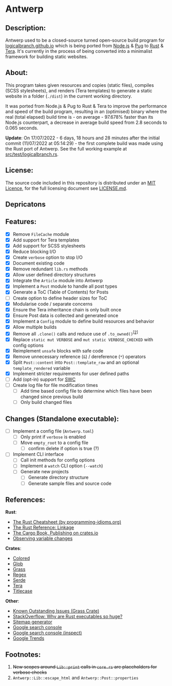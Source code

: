 # Antwerp
## Description:
Antwerp used to be a closed-source turned open-source build program for [logicalbranch.github.io](https://logicalbranch.github.io) which is being ported from [Node.js](https://nodejs.org/en/) & [Pug](https://pugjs.org/api/getting-started.html) to [Rust](https://www.rust-lang.org/) & [Tera](https://tera.netlify.app/). It's currently in the process of being converted into a minimalist framework for building static websites.

## About:
This program takes given resources and copies (static files), compiles (SCSS stylesheets), and renders (Tera templates) to generate a static website in a folder (`./dist`) in the current working directory.

It was ported from Node.js & Pug to Rust & Tera to improve the performance and speed of the build program, resulting in an (optimised) binary where the real (total elapsed) build time is - on average - 97.678% faster than its Node.js counterpart, a decrease in average build speed from 2.8 seconds to 0.065 seconds.

**Update**: On 17/07/2022 - 6 days, 18 hours and 28 minutes after the initial commit (11/07/2022 at 05:14:29) - the first complete build was made using the Rust port of Antwerp. See the full working example at [src/test/logicalbranch.rs](https://github.com/LogicalBranch/Antwerp/blob/master/src/test/logicalbranch.rs).

## License:
The source code included in this repository is distributed under an [MIT Licence](https://choosealicense.com/licenses/mit/), for the full licensing document see [LICENSE.md](https://github.com/LogicalBranch/Antwerp/blob/master/LICENSE.md).

## Depricatons

## Features:
- [x] Remove `FileCache` module
- [x] Add support for Tera templates
- [x] Add support for SCSS stylesheets
- [x] Reduce blocking I/O
- [x] Create `verbose` option to stop I/O
- [x] Document existing code
- [x] Remove redundant `lib.rs` methods
- [x] Allow user defined directory structures
- [x] Integrate the `Article` module into Antwerp
- [x] Implement a `Post` module to handle all post types
- [x] Generate a ToC (Table of Contents) for Posts
- [ ] Create option to define header sizes for ToC
- [x] Modularise code / separate concerns
- [x] Ensure the Tera inheritance chain is only built once
- [x] Ensure Post data is collected and generated once
- [x] Implement a `Config` module to define build resources and behavior
- [x] Allow multiple builds
- [x] Remove all `.clone()` calls and reduce use of `.to_owned()`<sup>[[2]](#footnotes)</sup>
- [x] Replace `static mut VERBOSE` and `mut static VERBOSE_CHECKED` with config options
- [x] Reimplement `unsafe` blocks with safe code
- [x] Remove unnecessary reference (`&`) / dereference (`*`) operators
- [x] Split `Post::content` into `Post::template_raw` and an optional `template_rendered` variable
- [x] Implement stricter requirements for user defined paths
- [ ] Add (opt-in) support for [SWC](https://swc.rs/)
- [ ] Create log file for file modification times
  - [ ] Add time based config file to determine which files have been changed since previous build
  - [ ] Only build changed files

## Changes (Standalone executable):
- [ ] Implement a config file (`Antwerp.toml`)
  - [ ] Only print if `verbose` is enabled
  - [ ] Move `empty_root` to a config file
    - [ ] confirm delete if option is true (?)
- [ ] Implement CLI interface
  - [ ] Call init methods for config options
  - [ ] Implement a `watch` CLI option (`--watch`)
  - [ ] Generate new projects
    - [ ] Generate directory structure
    - [ ] Generate sample files and source code

## References:
**Rust**:
* [The Rust Cheatsheet (by programming-idioms.org)](https://programming-idioms.org/cheatsheet/Rust)
* [The Rust Reference: Linkage](https://doc.rust-lang.org/reference/linkage.html)
* [The Cargo Book, Publishing on crates.io](https://doc.rust-lang.org/cargo/reference/publishing.html)
* [Observing variable changes](https://users.rust-lang.org/t/observe-changes-of-variable/59069/8)

**Crates**:
* [Colored](https://crates.io/crates/colored)
* [Glob](https://crates.io/crates/glob)
* [Grass](https://crates.io/crates/grass)
* [Regex](https://crates.io/crates/regex)
* [Serde](https://crates.io/crates/serde)
* [Tera](https://crates.io/crates/tera)
* [Titlecase](https://crates.io/crates/titlecase)

**Other**:
* [Known Outstanding Issues (Grass Crate)](https://github.com/connorskees/grass/issues/19)
* [StackOverflow: Why are Rust executables so huge?](https://stackoverflow.com/a/29008355/10415695)
* [Sitemap generator](https://www.xml-sitemaps.com/)
* [Google search console](https://search.google.com/search-console/)
* [Google search console (inspect)](https://search.google.com/search-console/welcome?action=inspect)
* [Google Trends](https://trends.google.com/trends/?geo=GB)


## Footnotes:
1. ~~New scopes around `Lib::print` calls in `core.rs` are placeholders for verbose checks~~
2. `Antwerp::Lib::escape_html` and `Antwerp::Post::properties`
